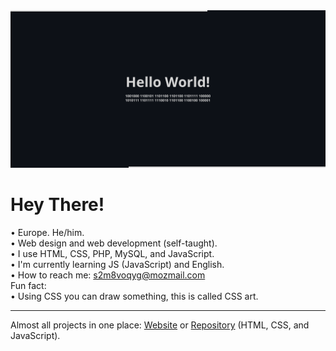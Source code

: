 
<!--https://github.blog/developer-skills/github/how-to-make-your-images-in-markdown-on-github-adjust-for-dark-mode-and-light-mode/#-->
<picture>
  <source media="(prefers-color-scheme: dark)" srcset="github-profile-banner-dark.png">
  <source media="(prefers-color-scheme: light)" srcset="github-profile-banner-light.png">
  <img alt="Shows an illustrated sun in light mode and a moon with stars in dark mode." src="github-profile-banner-dark.png">
</picture>

# Hey There!
• Europe. He/him.  
• Web design and web development (self-taught).  
• I use HTML, CSS, PHP, MySQL, and JavaScript.  
• I'm currently learning JS (JavaScript) and English.  
• How to reach me: [s2m8voqyg@mozmail.com](mailto:s2m8voqyg@mozmail.com)  
Fun fact:   
• Using CSS you can draw something, this is called CSS art.  
  
---
  
Almost all projects in one place: [Website](https://irvirty.pages.dev/) or [Repository](https://github.com/irvirty/irvirty.pages.dev) (HTML, CSS, and JavaScript).  
  
<!--
---
  
> [!NOTE]
> This page was built using [GitHub](https://github.com/)  
  
---
-->

<!--
  
---
  
## GitHub Explore, topics:  

[Profile](https://github.com/topics/profile),
[GitHub Profile](https://github.com/topics/github-profile),
[Readme Profile](https://github.com/topics/readme-profile),
[Readme](https://github.com/topics/readme),
-->
<!--
**username/username** is a ✨ _special_ ✨ repository because its `README.md` (this file) appears on your GitHub profile.

Here are some ideas to get you started:

- 🔭 I’m currently working on ...
- 🌱 I’m currently learning ...
- 👯 I’m looking to collaborate on ...
- 🤔 I’m looking for help with ...
- 💬 Ask me about ...
- 📫 How to reach me: ...
- 😄 Pronouns: ...
- ⚡ Fun fact: ...
-->
